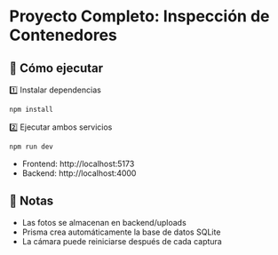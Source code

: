# Proyecto Completo: Inspección de Contenedores

## 🧩 Cómo ejecutar
1️⃣ Instalar dependencias
```bash
npm install
```
2️⃣ Ejecutar ambos servicios
```bash
npm run dev
```
- Frontend: http://localhost:5173
- Backend: http://localhost:4000

## 🧠 Notas
- Las fotos se almacenan en backend/uploads
- Prisma crea automáticamente la base de datos SQLite
- La cámara puede reiniciarse después de cada captura
